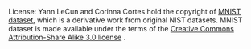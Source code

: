 License: Yann LeCun and Corinna Cortes hold the copyright
of [MNIST dataset](http://yann.lecun.com/exdb/mnist/), which is a derivative work from original NIST
datasets. MNIST dataset is made available under the terms of
the [Creative Commons Attribution-Share Alike 3.0 license](https://creativecommons.org/licenses/by-sa/3.0/)
.
